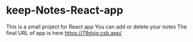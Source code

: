 # keep-Notes-React-app
This is a small project for React app
You can add or delete your notes
The final URL of app is here https://79dsjq.csb.app/
